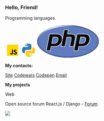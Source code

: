 <h3>Hello, Friend!</h3>
<p>Programming languages.</p>
<p position='center'>
  <img src='./icons/icons8-javascript-48.png'\>
  <img src='./icons/4375050_logo_python_icon.png'\>
  <img src='./icons/new-php-logo.png'\>
</p>
<b><p>My contacts:</p></b>
<a href="https://responsegood.github.io/Site/">Site</a>
<a href="https://www.codewars.com/users/ResponseGood">Codewars</a>
<a href="https://codepen.io/RSS212">Codepen</a>
<a href='mailto:ResponseGoodMail@protonmail.com'>Email</a>

<b><p>My projects</p></b>
<p>Web</p>
<p>Open source forum React.js / Django - <a href="https://github.com/ResponseGood/Forum">Forum</a></p>
<img src="https://www.codewars.com/users/ResponseGood/badges/large"/>

